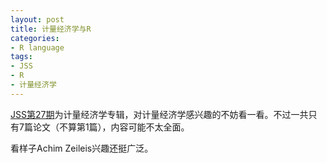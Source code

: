 ```yaml
---
layout: post
title: 计量经济学与R
categories:
- R language
tags:
- JSS
- R
- 计量经济学
---
```


[JSS第27期](http://www.jstatsoft.org/v27)为计量经济学专辑，对计量经济学感兴趣的不妨看一看。不过一共只有7篇论文（不算第1篇），内容可能不太全面。

看样子Achim Zeileis兴趣还挺广泛。
